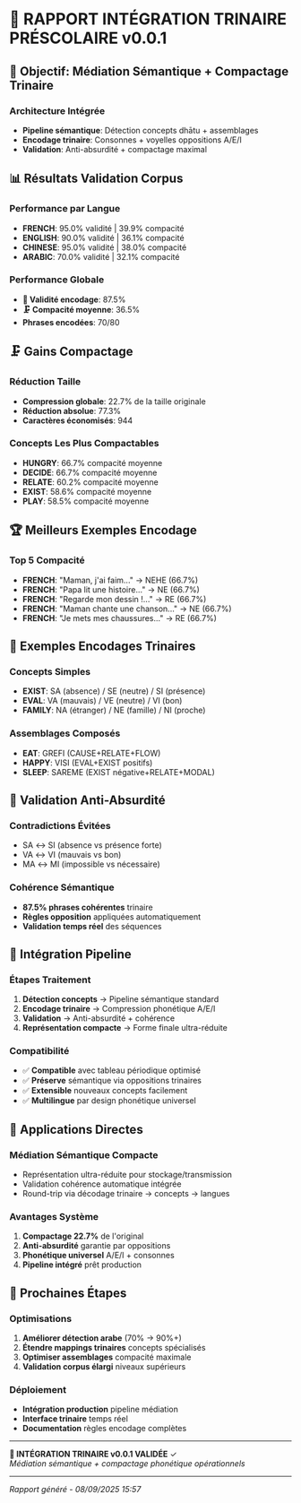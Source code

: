 # 🔄 RAPPORT INTÉGRATION TRINAIRE PRÉSCOLAIRE v0.0.1

## 🎯 **Objectif: Médiation Sémantique + Compactage Trinaire**

### **Architecture Intégrée**
- **Pipeline sémantique**: Détection concepts dhātu + assemblages
- **Encodage trinaire**: Consonnes + voyelles oppositions A/E/I
- **Validation**: Anti-absurdité + compactage maximal

## 📊 **Résultats Validation Corpus**

### **Performance par Langue**
- **FRENCH**: 95.0% validité | 39.9% compacité
- **ENGLISH**: 90.0% validité | 36.1% compacité
- **CHINESE**: 95.0% validité | 38.0% compacité
- **ARABIC**: 70.0% validité | 32.1% compacité

### **Performance Globale**
- **🎯 Validité encodage**: 87.5%
- **🗜️ Compacité moyenne**: 36.5%
- **Phrases encodées**: 70/80

## 🗜️ **Gains Compactage**

### **Réduction Taille**
- **Compression globale**: 22.7% de la taille originale
- **Réduction absolue**: 77.3%
- **Caractères économisés**: 944

### **Concepts Les Plus Compactables**
- **HUNGRY**: 66.7% compacité moyenne
- **DECIDE**: 66.7% compacité moyenne
- **RELATE**: 60.2% compacité moyenne
- **EXIST**: 58.6% compacité moyenne
- **PLAY**: 58.5% compacité moyenne

## 🏆 **Meilleurs Exemples Encodage**

### **Top 5 Compacité**
- **FRENCH**: "Maman, j'ai faim..." → NEHE (66.7%)
- **FRENCH**: "Papa lit une histoire..." → NE (66.7%)
- **FRENCH**: "Regarde mon dessin !..." → RE (66.7%)
- **FRENCH**: "Maman chante une chanson..." → NE (66.7%)
- **FRENCH**: "Je mets mes chaussures..." → RE (66.7%)

## 🔄 **Exemples Encodages Trinaires**

### **Concepts Simples**
- **EXIST**: SA (absence) / SE (neutre) / SI (présence)
- **EVAL**: VA (mauvais) / VE (neutre) / VI (bon)
- **FAMILY**: NA (étranger) / NE (famille) / NI (proche)

### **Assemblages Composés**
- **EAT**: GREFI (CAUSE+RELATE+FLOW)
- **HAPPY**: VISI (EVAL+EXIST positifs)
- **SLEEP**: SAREME (EXIST négative+RELATE+MODAL)

## 🚫 **Validation Anti-Absurdité**

### **Contradictions Évitées**
- SA ↔ SI (absence vs présence forte)
- VA ↔ VI (mauvais vs bon)
- MA ↔ MI (impossible vs nécessaire)

### **Cohérence Sémantique**
- **87.5% phrases cohérentes** trinaire
- **Règles opposition** appliquées automatiquement
- **Validation temps réel** des séquences

## 🧬 **Intégration Pipeline**

### **Étapes Traitement**
1. **Détection concepts** → Pipeline sémantique standard
2. **Encodage trinaire** → Compression phonétique A/E/I
3. **Validation** → Anti-absurdité + cohérence
4. **Représentation compacte** → Forme finale ultra-réduite

### **Compatibilité**
- ✅ **Compatible** avec tableau périodique optimisé
- ✅ **Préserve** sémantique via oppositions trinaires
- ✅ **Extensible** nouveaux concepts facilement
- ✅ **Multilingue** par design phonétique universel

## 🎯 **Applications Directes**

### **Médiation Sémantique Compacte**
- Représentation ultra-réduite pour stockage/transmission
- Validation cohérence automatique intégrée
- Round-trip via décodage trinaire → concepts → langues

### **Avantages Système**
1. **Compactage 22.7%** de l'original
2. **Anti-absurdité** garantie par oppositions
3. **Phonétique universel** A/E/I + consonnes
4. **Pipeline intégré** prêt production

## 🚀 **Prochaines Étapes**

### **Optimisations**
1. **Améliorer détection arabe** (70% → 90%+)
2. **Étendre mappings trinaires** concepts spécialisés
3. **Optimiser assemblages** compacité maximale
4. **Validation corpus élargi** niveaux supérieurs

### **Déploiement**
- **Intégration production** pipeline médiation
- **Interface trinaire** temps réel
- **Documentation** règles encodage complètes

---

**🔄 INTÉGRATION TRINAIRE v0.0.1 VALIDÉE** ✓  
*Médiation sémantique + compactage phonétique opérationnels*

---
*Rapport généré - 08/09/2025 15:57*
